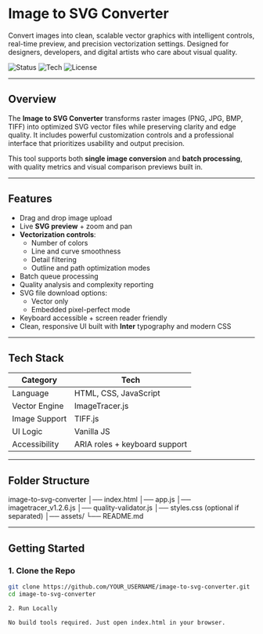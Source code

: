# Image to SVG Converter 
Convert images into clean, scalable vector graphics with intelligent controls, real-time preview, and precision vectorization settings. Designed for designers, developers, and digital artists who care about visual quality.

![Status](https://img.shields.io/badge/status-active-brightgreen)
![Tech](https://img.shields.io/badge/built_with-HTML%20%7C%20CSS%20%7C%20JavaScript-blue)
![License](https://img.shields.io/badge/license-MIT-lightgrey)

---

## Overview
The **Image to SVG Converter** transforms raster images (PNG, JPG, BMP, TIFF) into optimized SVG vector files while preserving clarity and edge quality. It includes powerful customization controls and a professional interface that prioritizes usability and output precision.

This tool supports both **single image conversion** and **batch processing**, with quality metrics and visual comparison previews built in.

---

## Features
- Drag and drop image upload
- Live **SVG preview** + zoom and pan
- **Vectorization controls**:
  - Number of colors
  - Line and curve smoothness
  - Detail filtering
  - Outline and path optimization modes
- Batch queue processing
- Quality analysis and complexity reporting
- SVG file download options:
  - Vector only
  - Embedded pixel-perfect mode
- Keyboard accessible + screen reader friendly
- Clean, responsive UI built with **Inter** typography and modern CSS

---

## Tech Stack
| Category | Tech |
|----------|------|
| Language | HTML, CSS, JavaScript |
| Vector Engine | ImageTracer.js |
| Image Support | TIFF.js |
| UI Logic | Vanilla JS |
| Accessibility | ARIA roles + keyboard support |

---

## Folder Structure
image-to-svg-converter
│── index.html
│── app.js
│── imagetracer_v1.2.6.js
│── quality-validator.js
│── styles.css (optional if separated)
│── assets/
└── README.md


---

## Getting Started

### 1. Clone the Repo
```bash
git clone https://github.com/YOUR_USERNAME/image-to-svg-converter.git
cd image-to-svg-converter

2. Run Locally

No build tools required. Just open index.html in your browser.
